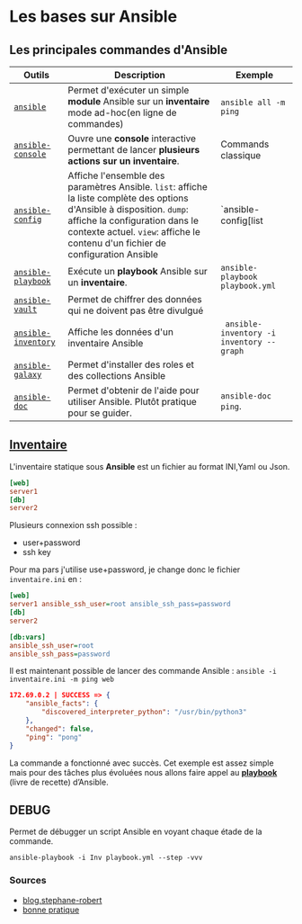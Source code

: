 # Les bases sur Ansible

## Les principales commandes d'Ansible



| Outils           | Description | Exemple |
| ---------------- | ----------- | ----- |
| [`ansible`](https://docs.ansible.com/ansible/latest/cli/ansible.html) | Permet d'exécuter un simple **module** Ansible sur un **inventaire** mode ad-hoc(en ligne de commandes)| `ansible all -m ping`|
| [`ansible-console`](https://docs.ansible.com/ansible/latest/cli/ansible-console.html) | Ouvre une **console** interactive permettant de lancer **plusieurs actions sur un inventaire**. | Commands classique |
| [`ansible-config`](https://docs.ansible.com/ansible/latest/cli/ansible-config.html) | Affiche l'ensemble des paramètres Ansible. `list`: affiche la liste complète des options d'Ansible  à disposition. `dump`: affiche la configuration dans le contexte actuel. `view`: affiche le contenu d'un fichier de configuration Ansible | `ansible-config[list|dump|view]` |
| [`ansible-playbook`](https://docs.ansible.com/ansible/latest/cli/ansible-playbook.html) | Exécute un **playbook** Ansible sur un **inventaire**. | `ansible-playbook playbook.yml` |
| [`ansible-vault`](https://docs.ansible.com/ansible/latest/cli/ansible-vault.html)| Permet de chiffrer des données qui ne doivent pas être divulgué | 
| [`ansible-inventory`](https://docs.ansible.com/ansible/latest/cli/ansible-inventory.html)| Affiche les données d'un inventaire Ansible | ` ansible-inventory -i inventory --graph`|
| [`ansible-galaxy`](https://docs.ansible.com/ansible/latest/cli/ansible-galaxy.html)| Permet d'installer des roles et des collections Ansible |  |
| [`ansible-doc`](https://docs.ansible.com/ansible/latest/cli/ansible-doc.html)| Permet d'obtenir de l'aide pour utiliser Ansible. Plutôt pratique pour se guider. |`ansible-doc ping`. |

## [Inventaire](ansibleInventory.md)

L'inventaire statique sous **Ansible** est un fichier au format INI,Yaml ou Json.

```ini title="inventaire.ini"
[web]
server1
[db]
server2
``` 

Plusieurs connexion ssh possible :
- user+password
- ssh key

Pour ma pars j'utilise use+password, je change donc le fichier `inventaire.ini` en :

```ini title="inventaire.ini"
[web]
server1 ansible_ssh_user=root ansible_ssh_pass=password
[db]
server2

[db:vars]
ansible_ssh_user=root 
ansible_ssh_pass=password
```

Il est maintenant possible de lancer des commande Ansible : `ansible -i inventaire.ini -m ping web`

```json
172.69.0.2 | SUCCESS => {
    "ansible_facts": {
        "discovered_interpreter_python": "/usr/bin/python3"
    },
    "changed": false,
    "ping": "pong"
}
```

La commande a fonctionné avec succès. Cet exemple est assez simple mais pour des tâches plus évoluées nous allons faire appel au [**playbook**](ansiblePlaybooks.md) (livre de recette) d’Ansible.

## DEBUG

Permet de débugger un script Ansible en voyant chaque étade de la commande.
 
```console
ansible-playbook -i Inv playbook.yml --step -vvv
```
### Sources
- [blog.stephane-robert](https://blog.stephane-robert.info/post/ansible-inventaire-static-precedence-tips/)
- [bonne pratique](https://blog.stephane-robert.info/post/ansible-best-practices-tips/)